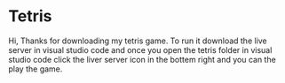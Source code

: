 # Tetris
Hi,
Thanks for downloading my tetris game. To run it download the live server in visual studio code and once you open the tetris folder in visual studio code click the liver server icon in the bottem right and you can the play the game.

